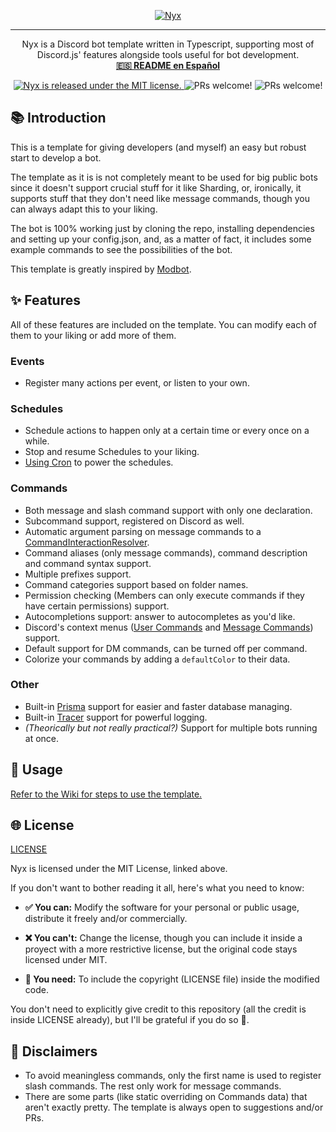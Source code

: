 <p align="center">
  <a href="#">
    <img alt="Nyx" src="https://cdn.discordapp.com/attachments/707047887200321609/963261054249492490/nyx.png"/>
  </a>
</p>

---

<p align="center">
  Nyx is a Discord bot template written in Typescript, supporting most of Discord.js' features alongside tools useful for bot development.
  <br>
  <a href = "https://github.com/Amgelo563/nyx/blob/main/README_es.md"><b>🇪🇸 README en Español</b></a>
</p>

<p align="center">
  <a href="https://github.com/Amgelo563/nyx/blob/main/LICENSE">
    <img src="https://img.shields.io/badge/license-MIT-blue.svg" alt="Nyx is released under the MIT license." />
  </a>
  <img src="https://img.shields.io/badge/PRs-welcome-brightgreen.svg" alt="PRs welcome!" />
  <img src="https://img.shields.io/badge/Forks-welcome-brightgreen.svg" alt="PRs welcome!" />
</p>

## 📚 Introduction
This is a template for giving developers (and myself) an easy but robust start to develop a bot.

The template as it is is not completely meant to be used for big public bots since it doesn't support crucial stuff for it like Sharding, or, ironically, it supports stuff that they don't need like message commands, though you can always adapt this to your liking.

The bot is 100% working just by cloning the repo, installing dependencies and setting up your config.json, and, as a matter of fact, it includes some example commands to see the possibilities of the bot.

This template is greatly inspired by [Modbot](https://github.com/aternosorg/modbot).

## ✨ Features
All of these features are included on the template. You can modify each of them to your liking or add more of them.

### Events
* Register many actions per event, or listen to your own.

### Schedules
* Schedule actions to happen only at a certain time or every once on a while.
* Stop and resume Schedules to your liking.
* [Using Cron](https://crontab.guru/) to power the schedules.

### Commands
* Both message and slash command support with only one declaration.
* Subcommand support, registered on Discord as well.
* Automatic argument parsing on message commands to a [CommandInteractionResolver](https://discord.js.org/#/docs/main/stable/class/CommandInteractionOptionResolver).
* Command aliases (only message commands), command description and command syntax support.
* Multiple prefixes support.
* Command categories support based on folder names.
* Permission checking (Members can only execute commands if they have certain permissions) support.
* Autocompletions support: answer to autocompletes as you'd like.
* Discord's context menus ([User Commands](https://discord.com/developers/docs/interactions/application-commands#user-commands) and [Message Commands](https://discord.com/developers/docs/interactions/application-commands#message-commands)) support.
* Default support for DM commands, can be turned off per command.
* Colorize your commands by adding a `defaultColor` to their data.

### Other
* Built-in [Prisma](https://www.prisma.io/) support for easier and faster database managing.
* Built-in [Tracer](https://www.npmjs.com/package/tracer) support for powerful logging.
* *(Theorically but not really practical?)* Support for multiple bots running at once.

## 📖 Usage
[Refer to the Wiki for steps to use the template.](https://github.com/Amgelo563/nyx/wiki)

## 🌐 License

[LICENSE](https://github.com/Amgelo563/nyx/blob/main/LICENSE)

Nyx is licensed under the MIT License, linked above.

If you don't want to bother reading it all, here's what you need to know:

* **✅ You can:** Modify the software for your personal or public usage, distribute it freely and/or commercially.

* **❌ You can't:** Change the license, though you can include it inside a proyect with a more restrictive license, but the original code stays licensed under MIT.

* **📝 You need:** To include the copyright (LICENSE file) inside the modified code.

You don't need to explicitly give credit to this repository (all the credit is inside LICENSE already), but I'll be grateful if you do so 💙.

## 🚧 Disclaimers
* To avoid meaningless commands, only the first name is used to register slash commands. The rest only work for message commands.
* There are some parts (like static overriding on Commands data) that aren't exactly pretty. The template is always open to suggestions and/or PRs.
